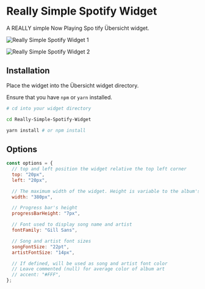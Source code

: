 # Really Simple Spotify Widget

A REALLY simple Now Playing Spo
tify Übersicht widget.

![Really Simple Spotify Widget 1](screenshot2.png)

![Really Simple Spotify Widget 2](screenshot3.png)

## Installation

Place the widget into the Übersicht widget directory.

Ensure that you have `npm` or `yarn` installed.

```sh
# cd into your widget directory

cd Really-Simple-Spotify-Widget

yarn install # or npm install
```

## Options

```js
const options = {
  // top and left position the widget relative the top left corner
  top: "20px",
  left: "20px",

  // The maximum width of the widget. Height is variable to the album's height
  width: "380px",

  // Progress bar's height
  progressBarHeight: "7px",

  // Font used to display song name and artist
  fontFamily: "Gill Sans",

  // Song and artist font sizes
  songFontSize: "22pt",
  artistFontSize: "14px",

  // If defined, will be used as song and artist font color
  // Leave commented (null) for average color of album art
  // accent: "#FFF",
};
```
